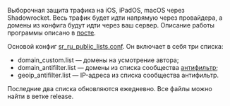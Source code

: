 Выборочная защита трафика на iOS, iPadOS, macOS через Shadowrocket. Весь трафик будет идти напрямую через провайдера, а домены из конфига будут идти через ваш сервер. Описание работы программы описано в [посте](https://mishatugushev.ru/blog/?go=all/shadowrocket-seamless-ios/).

Основой конфиг [sr_ru_public_lists.conf](https://cdn.jsdelivr.net/gh/misha-tgshv/shadowrocket-configuration-file@release/conf/sr_ru_public_lists.conf). Он включает в себя три списка:
* domain_custom.list — домены на усмотрение автора;
* domain_antifilter.list — домены из списка сообщества [антифильтр](https://community.antifilter.download);
* geoip_antifilter.list — IP-адреса из списка сообщества антифильтр.

Последние два списка обновляются ежедневно. Все файлы можно найти в ветке release.
